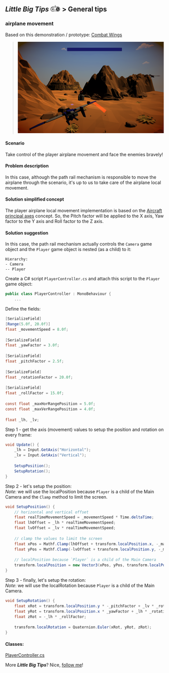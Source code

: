 ## _**Little Big Tips**_ ![Joystick](https://raw.githubusercontent.com/alissin/alissin.github.io/master/images/joystick.png) > General tips

### airplane movement

Based on this demonstration / prototype: [Combat Wings](https://simmer.io/@alissin/combat-wings)

> ![Combat Wings](https://raw.githubusercontent.com/alissin/alissin.github.io/master/demonstration-projects/combat-wings.png)

#### Scenario
Take control of the player airplane movement and face the enemies bravely!

#### Problem description
In this case, although the path rail mechanism is responsible to move the airplane through the scenario, it's up to us to take care of the airplane local movement.

#### Solution simplified concept
The player airplane local movement implementation is based on the [Aircraft principal axes](https://en.wikipedia.org/wiki/Aircraft_principal_axes) concept. So, the Pitch factor will be applied to the X axis, Yaw factor to the Y axis and Roll factor to the Z axis.

#### Solution suggestion
In this case, the path rail mechanism actually controls the `Camera` game object and the `Player` game object is nested (as a child) to it:

```
Hierarchy:
- Camera
-- Player
```

Create a C# script `PlayerController.cs` and attach this script to the `Player` game object:

```csharp
public class PlayerController : MonoBehaviour {
    ...
```

Define the fields:

```csharp
[SerializeField]
[Range(5.0f, 20.0f)]
float _movementSpeed = 8.0f;

[SerializeField]
float _yawFactor = 3.0f;

[SerializeField]
float _pitchFactor = 2.5f;

[SerializeField]
float _rotationFactor = 20.0f;

[SerializeField]
float _rollFactor = 15.0f;

const float _maxHorRangePosition = 5.0f;
const float _maxVerRangePosition = 4.0f;

float _lh, _lv;
```

Step 1 - get the axis (movement) values to setup the position and rotation on every frame:

```csharp
void Update() {
    _lh = Input.GetAxis("Horizontal");
    _lv = Input.GetAxis("Vertical");

    SetupPosition();
    SetupRotation();
}
```

Step 2 - let's setup the position:<br/>
_Note_: we will use the localPosition because `Player` is a child of the Main Camera and the `Clamp` method to limit the screen.

```csharp
void SetupPosition() {
    // horizontal and vertical offset
    float realTimeMovementSpeed = _movementSpeed * Time.deltaTime;
    float lhOffset = _lh * realTimeMovementSpeed;
    float lvOffset = _lv * realTimeMovementSpeed;

    // clamp the values to limit the screen
    float xPos = Mathf.Clamp(lhOffset + transform.localPosition.x, -_maxHorRangePosition, _maxHorRangePosition);
    float yPos = Mathf.Clamp(-lvOffset + transform.localPosition.y, -_maxVerRangePosition, _maxVerRangePosition);

    // localPosition because `Player` is a child of the Main Camera
    transform.localPosition = new Vector3(xPos, yPos, transform.localPosition.z);
}
```

Step 3 - finally, let's setup the rotation:<br/>
_Note_: we will use the localRotation because `Player` is a child of the Main Camera.

```csharp
void SetupRotation() {
    float xRot = transform.localPosition.y * -_pitchFactor + _lv * _rotationFactor;
    float yRot = transform.localPosition.x * _yawFactor + _lh * _rotationFactor;
    float zRot = -_lh * _rollFactor;

    transform.localRotation = Quaternion.Euler(xRot, yRot, zRot);
}
```

#### Classes:
[PlayerController.cs](./PlayerController.cs)

More _**Little Big Tips**_? Nice, [follow me](https://github.com/alissin/little-big-tips)!